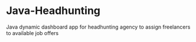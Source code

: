 # Java-Headhunting

Java dynamic dashboard app for headhunting agency to assign freelancers to available job offers
